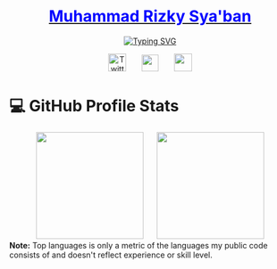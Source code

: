 <p align="center">
  <a href="https://github.com/mrsyaban">
    <h1 align="center">
      <span style="color:blue">Muhammad Rizky Sya'ban</span>
    </h1>
  </a>
</p>
<p align="center">
  <!-- Typing SVG by DenverCoder1 - https://github.com/DenverCoder1/readme-typing-svg -->
<a href="https://git.io/typing-svg"><img src="https://readme-typing-svg.demolab.com?font=Fira+Code&pause=1000&color=F787B1&center=true&vCenter=true&width=435&lines=Computer+Science+Student;at+Bandung+Institute+of+Technology" alt="Typing SVG" /></a>
</p>
<!-- Social icons section -->
<p align="center">
    <a href="https://twitter.com/mrsybnn"><img width="32px" alt="Twitter" title="Twitter" src="https://i.imgur.com/OXZM1L6.png"/></a>
  &#8287;&#8287;&#8287;&#8287;&#8287;
     <a href="https://www.instagram.com/mrsybn_/"><img width="30px" src="https://www.linkpicture.com/q/instagram-48.png" type="image"></a>
  &#8287;&#8287;&#8287;&#8287;&#8287;
  <a href="https://www.linkedin.com/in/mrsyaban"><img width="32px" src="https://www.linkpicture.com/q/linkedin-3-48.png" type="image"></a>
</p>


  <summary><h1>💻 GitHub Profile Stats</h1></summary>
  
  <div style="text-align:center">
    <img src="https://github-readme-stats.vercel.app/api?username=mrsyaban&show_icons=true&hide_border=true&theme=radical&count_private=true" height="192px" style="display:inline-block;margin-right:10px;" />
    <img src="https://github-readme-stats.vercel.app/api/top-langs/?username=mrsyaban&langs_count=8&theme=radical&layout=compact&hide_border=true&hide=Jupyter%20Notebook,Roff" height="192px" style="display:inline-block;margin-left:10px;" />
  </div>
   <b>Note:</b> Top languages is only a metric of the languages my public code consists of and doesn't reflect experience or skill level.
 

